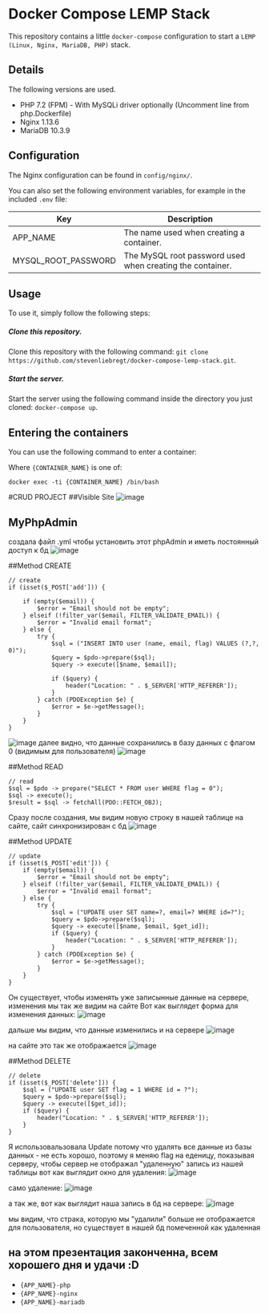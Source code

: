 # Docker Compose LEMP Stack

This repository contains a little `docker-compose` configuration to start a `LEMP (Linux, Nginx, MariaDB, PHP)` stack.

## Details

The following versions are used.

* PHP 7.2 (FPM) - With MySQLi driver optionally (Uncomment line from php.Dockerfile)
* Nginx 1.13.6
* MariaDB 10.3.9

## Configuration

The Nginx configuration can be found in `config/nginx/`.

You can also set the following environment variables, for example in the included `.env` file:

| Key | Description |
|-----|-------------|
|APP_NAME|The name used when creating a container.|
|MYSQL_ROOT_PASSWORD|The MySQL root password used when creating the container.|

## Usage

To use it, simply follow the following steps:

##### Clone this repository.

Clone this repository with the following command: `git clone https://github.com/stevenliebregt/docker-compose-lemp-stack.git`.

##### Start the server.

Start the server using the following command inside the directory you just cloned: `docker-compose up`.

## Entering the containers

You can use the following command to enter a container:

Where `{CONTAINER_NAME}` is one of:

`docker exec -ti {CONTAINER_NAME} /bin/bash`

#CRUD PROJECT
##Visible Site
![image](https://github.com/user-attachments/assets/03519312-6939-4c8f-b8b7-1ea39d6e6ddf)

## MyPhpAdmin
создала файл .yml чтобы установить этот phpAdmin и иметь постоянный доступ к бд
![image](https://github.com/user-attachments/assets/1211dc55-b869-405d-b2c0-4f560afbd3ad)

##Method CREATE

```
// create
if (isset($_POST['add'])) {

    if (empty($email)) {
        $error = "Email should not be empty";
    } elseif (!filter_var($email, FILTER_VALIDATE_EMAIL)) {
        $error = "Invalid email format";
    } else {  
        try {
            $sql = ("INSERT INTO user (name, email, flag) VALUES (?,?, 0)");
            $query = $pdo->prepare($sql);
            $query -> execute([$name, $email]);

            if ($query) {
                header("Location: " . $_SERVER['HTTP_REFERER']);
            }
        } catch (PDOException $e) {
            $error = $e->getMessage();
        }
    }
}
```

![image](https://github.com/user-attachments/assets/7943c496-23e1-4434-9440-a551e4bd39c2)
далее видно, что данные сохранились в базу данных с флагом 0 (видимым для пользователя)
![image](https://github.com/user-attachments/assets/399382a1-1950-4434-a4a6-8f4af93c042d)

##Method READ

```
// read
$sql = $pdo -> prepare("SELECT * FROM user WHERE flag = 0");
$sql -> execute();
$result = $sql -> fetchAll(PDO::FETCH_OBJ);
```

Сразу после создания, мы видим новую строку в нашей таблице на сайте, сайт синхронизирован с бд
![image](https://github.com/user-attachments/assets/14a4343d-a214-466a-98db-93abaf3a4c1c)


##Method UPDATE

```
// update
if (isset($_POST['edit'])) {
    if (empty($email)) {
        $error = "Email should not be empty";
    } elseif (!filter_var($email, FILTER_VALIDATE_EMAIL)) {
        $error = "Invalid email format";
    } else {
        try {
            $sql = ("UPDATE user SET name=?, email=? WHERE id=?");
            $query = $pdo->prepare($sql);
            $query -> execute([$name, $email, $get_id]);
            if ($query) {
                header("Location: " . $_SERVER['HTTP_REFERER']);
            }
        } catch (PDOException $e) {
            $error = $e->getMessage();
        }
    }   
}
```

Он существует, чтобы изменять уже записынные данные на сервере, изменения мы так же видим на сайте
Вот как выглядет форма для изменения данных:
![image](https://github.com/user-attachments/assets/c8ecf897-632f-4ade-b40f-ce663334285c)

дальше мы видим, что данные изменились и на сервере
![image](https://github.com/user-attachments/assets/bc24dc5f-9760-45e2-bff5-9632998af119)

на сайте это так же отображается
![image](https://github.com/user-attachments/assets/78370883-a5b4-490e-a0d8-44f527d0d0c2)


##Method DELETE

```
// delete
if (isset($_POST['delete'])) {
    $sql = ("UPDATE user SET flag = 1 WHERE id = ?");
    $query = $pdo->prepare($sql);
    $query -> execute([$get_id]);
    if ($query) {
        header("Location: " . $_SERVER['HTTP_REFERER']);
    }
}
```

Я использовальзовала Update потому что удалять все данные из базы данных - не есть хорошо, поэтому я меняю flag на еденицу, показывая серверу, чтобы сервер не отображал "удаленную" запись из нашей таблицы
вот как выглядит окно для удаления:
![image](https://github.com/user-attachments/assets/62e5dd1e-f74c-4f7c-9e48-8770724aa69e)

само удаление:
![image](https://github.com/user-attachments/assets/2c57be65-7f15-4b39-af32-73c20d704a8f)

а так же, вот как выглядит наша запись в бд на сервере:
![image](https://github.com/user-attachments/assets/dfb0b6ac-5ba3-4f5d-b7e3-8db03e70b04a)

мы видим, что страка, которую мы "удалили" больше не отображается для пользователя, но существует в нашей бд помеченной как удаленная 

## на этом презентация законченна, всем хорошего дня и удачи :D




* `{APP_NAME}-php`
* `{APP_NAME}-nginx`
* `{APP_NAME}-mariadb`
